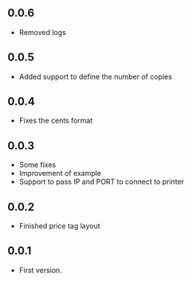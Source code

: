 ## 0.0.6

* Removed logs

## 0.0.5

* Added support to define the number of copies

## 0.0.4

* Fixes the cents format

## 0.0.3

* Some fixes
* Improvement of example
* Support to pass IP and PORT to connect to printer

## 0.0.2

* Finished price tag layout

## 0.0.1

* First version.
